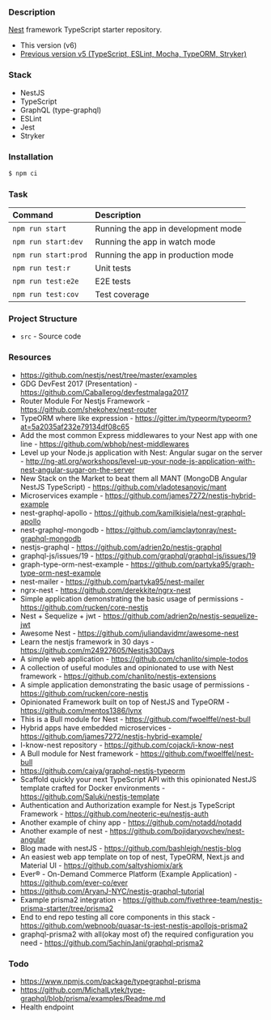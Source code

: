 ### Description

[Nest](https://github.com/nestjs/nest) framework TypeScript starter repository.

-   This version (v6)
-   [Previous version v5 (TypeScript, ESLint, Mocha, TypeORM, Stryker)](./tree/v5)

### Stack

-   NestJS
-   TypeScript
-   GraphQL (type-graphql)
-   ESLint
-   Jest
-   Stryker

### Installation

```bash
$ npm ci
```

### Task

| Command              | Description                         |
| :------------------- | :---------------------------------- |
| `npm run start`      | Running the app in development mode |
| `npm run start:dev`  | Running the app in watch mode       |
| `npm run start:prod` | Running the app in production mode  |
| `npm run test:r`     | Unit tests                          |
| `npm run test:e2e`   | E2E tests                           |
| `npm run test:cov`   | Test coverage                       |

### Project Structure

-   `src` - Source code

### Resources

-   https://github.com/nestjs/nest/tree/master/examples
-   GDG DevFest 2017 (Presentation) - https://github.com/Caballerog/devfestmalaga2017
-   Router Module For Nestjs Framework - https://github.com/shekohex/nest-router
-   TypeORM where like expression - https://gitter.im/typeorm/typeorm?at=5a2035af232e79134df08c65
-   Add the most common Express middlewares to your Nest app with one line - https://github.com/wbhob/nest-middlewares
-   Level up your Node.js application with Nest: Angular sugar on the server - http://ng-atl.org/workshops/level-up-your-node-js-application-with-nest-angular-sugar-on-the-server
-   New Stack on the Market to beat them all MANT (MongoDB Angular NestJS TypeScript) - https://github.com/vladotesanovic/mant
-   Microservices example - https://github.com/james7272/nestjs-hybrid-example
-   nest-graphql-apollo - https://github.com/kamilkisiela/nest-graphql-apollo
-   nest-graphql-mongodb - https://github.com/iamclaytonray/nest-graphql-mongodb
-   nestjs-graphql - https://github.com/adrien2p/nestjs-graphql
-   graphql-js/issues/19 - https://github.com/graphql/graphql-js/issues/19
-   graph-type-orm-nest-example - https://github.com/partyka95/graph-type-orm-nest-example
-   nest-mailer - https://github.com/partyka95/nest-mailer
-   ngrx-nest - https://github.com/derekkite/ngrx-nest
-   Simple application demonstrating the basic usage of permissions - https://github.com/rucken/core-nestjs
-   Nest + Sequelize + jwt - https://github.com/adrien2p/nestjs-sequelize-jwt
-   Awesome Nest - https://github.com/juliandavidmr/awesome-nest
-   Learn the nestjs framework in 30 days - https://github.com/m24927605/Nestjs30Days
-   A simple web application - https://github.com/chanlito/simple-todos
-   A collection of useful modules and opinionated to use with Nest framework - https://github.com/chanlito/nestjs-extensions
-   A simple application demonstrating the basic usage of permissions - https://github.com/rucken/core-nestjs
-   Opinionated Framework built on top of NestJS and TypeORM - https://github.com/mentos1386/lynx
-   This is a Bull module for Nest - https://github.com/fwoelffel/nest-bull
-   Hybrid apps have embedded microservices - https://github.com/james7272/nestjs-hybrid-example/
-   I-know-nest repository - https://github.com/cojack/i-know-nest
-   A Bull module for Nest framework - https://github.com/fwoelffel/nest-bull
-   https://github.com/caiya/graphql-nestjs-typeorm
-   Scaffold quickly your next TypeScript API with this opinionated NestJS template crafted for Docker environments - https://github.com/Saluki/nestjs-template
-   Authentication and Authorization example for Nest.js TypeScript Framework - https://github.com/neoteric-eu/nestjs-auth
-   Another example of chiny app - https://github.com/notadd/notadd
-   Another example of nest - https://github.com/bojidaryovchev/nest-angular
-   Blog made with nestJS - https://github.com/bashleigh/nestjs-blog
-   An easiest web app template on top of nest, TypeORM, Next.js and Material UI - https://github.com/saltyshiomix/ark
-   Ever® - On-Demand Commerce Platform (Example Application) - https://github.com/ever-co/ever
-   https://github.com/AryanJ-NYC/nestjs-graphql-tutorial
-   Example prisma2 integration - https://github.com/fivethree-team/nestjs-prisma-starter/tree/prisma2
-   End to end repo testing all core components in this stack - https://github.com/webnoob/quasar-ts-jest-nestjs-apollojs-prisma2
-   graphql-prisma2 with all(okay most of) the required configuration you need - https://github.com/5achinJani/graphql-prisma2

### Todo

-   https://www.npmjs.com/package/typegraphql-prisma
-   https://github.com/MichalLytek/type-graphql/blob/prisma/examples/Readme.md
-   Health endpoint
